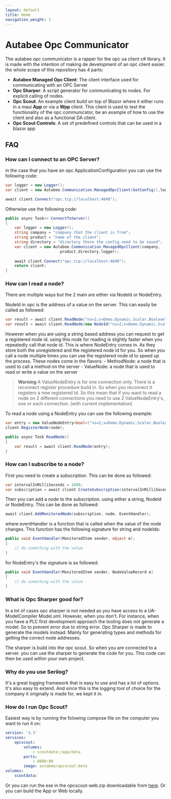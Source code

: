 ```yaml
---
layout: default
title: Home
navigation_weight: 1
---
```


# Autabee Opc Communicator
The autabee opc communicator is a rapper for the opc ua client c# library. It is made with the intention of making de development of an opc client easier. the whole scope of this repository has 4 parts:
- <b>Autabee Managed Opc Client</b>: The client interface used for communicating with an OPC Server
- <b>Opc Sharper</b>: A script generator for communicating to nodes. For explicit calling of nodes.
- <b>Opc Scout</b>: An example client build on top of Blazor where it either runs in a maui <b>App</b> or via a <b>Wpp</b> client. This client is used to test the functionality of the opc communicator, be an example of how to use the client and also as a functional DA client.
- <b>Opc Scout Controls</b>: A set of predefined controls that can be used in a blazor app

## FAQ
### How can I connect to an OPC Server?
in the case that you have an opc ApplicationConfiguration you can use the following code:
```csharp
var logger = new Logger();
var client = new Autabee.Communication.ManagedOpcClient(GetConfig(),logger);

await client.Connect("opc.tcp://localhost:4840");
```

Otherwise use the following code:
```csharp
public async Task<> ConnectToServer()
{
    var logger = new Logger();
    string company = "company that the client is from";
    string product = "name of the client";
    string directory = "directory there the config need to be saved";
    var client = new Autabee.Communication.ManagedOpcClient(company,
                        product,directory,logger);
    
    await client.Connect("opc.tcp://localhost:4840");
    return client;
}
```

### How can I read a node?
There are multiple ways but the 2 main are either via NodeId or NodeEntry.

NodeId in opc is the address of a value on the server. This can easily be called as followed:
```csharp
var result = await client.ReadNode("ns=2;s=Demo.Dynamic.Scalar.Boolean");
var result = await client.ReadNode(new NodeId("ns=2;s=Demo.Dynamic.Scalar.Boolean"));
```

However when you are using a string based address you can request to get a registered node id. using this node for reading is slightly faster when you repeatedly call that node id. This is where NodeEntry comes in. As they store both the unregistered and the registered node id for you. So when you call a node multiple times you can use the registered node id to speed up the process.
These nodes come in the flavors:
    - MethodNode: a node that is used to call a method on the server
    - ValueNode: a node that is used to read or write a value on the server
> **Warning**
> A ValueNodeEntry is for one connection only. There is a reconnect register procedure build in. So when you reconnect it registers a new registered Id. So this mean that if you want to read a node on 2 different connections you need to use 2 ValueNodeEntry's, one or each connection. (with current implementation)

To read a node using a NodeEntry you can use the following example:
```csharp
var entry = new ValueNodeEntry<bool>("ns=2;s=Demo.Dynamic.Scalar.Boolean");
client.RegisterNode(node);

public async Task ReadNode()
{
    var result = await client.ReadNode(entry);
}
```

### How can I subscribe to a node?
First you need to create a subscription. This can be done as followed:
```csharp
var intervalInMilliSeconds = 1000;
var subscription = await client.CreateSubscription(intervalInMilliSeconds);
```

Then you can add a node to the subscription. using either a string, NodeId or NodeEntry. This can be done as followed:
```csharp
await client.AddMonitoredNode(subscription, node, EventHandler);
```
where eventHandler is a function that is called when the value of the node changes. This function has the following signature for string and nodeIds:
```csharp
public void EventHandler(MonitoredItem sender, object e);
{
    // do something with the value
}
```
for NodeEntry's the signature is as followed:
```csharp
public void EventHandler(MonitoredItem sender, NodeValueRecord e)
{
    // do something with the value
}
```
### What is Opc Sharper good for?
In a lot of cases opc sharper is not needed as you have access to a UA-ModelCompiler Model.xml. However, when you don't. For instance, when you have a PLC first development approach the tooling does not generate a model. So to prevent error due to string error. Opc Sharper is made to generate the models instead. Mainly for generating types and methods for getting the correct node addresses.

The sharper is build into the opc scout. So when you are connected to a server. you can use the sharper to generate the code for you. This code can then be used within your own project.


### Why do you use Serilog?
It's a great logging framework that is easy to use and has a lot of options. It's also easy to extend. And since this is the logging tool of choice for the company it originally is made for, we kept it in.

### How do I run Opc Scout?
Easiest way is by running the folowing compose file on the computer you want to run it on:
```yml
version: '3.3'
services:
    opcscout:
        volumes:
            - scoutdata:/app/data
        ports:
            - 8000:80
        image: autabee/opcscout:beta
volumes:
    scoutdata:
```
Or you can run the exe in the opcscout-web.zip downloadable from [here](https://github.com/Autabee/Autabee.OpcCommunication/releases).
Or you can build the App or Web locally.


